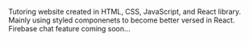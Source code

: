 Tutoring website created in HTML, CSS, JavaScript, and React library. Mainly using styled componenets to become better versed in React. Firebase chat feature coming soon...
